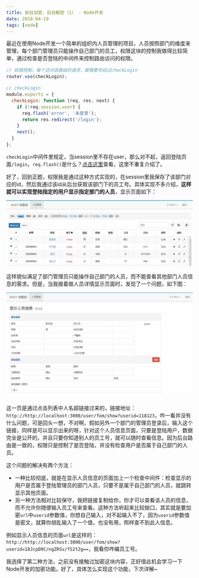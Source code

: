 ```yaml
---
title: 前台加密，后台解密（1） - Node开发
date: 2018-04-19
tags: [node]
---
```


最近在使用Node开发一个简单的组织内人员管理的项目，人员按照部门的维度来管理，每个部门管理员只能操作自己部门的员工，权限这块的控制我做得比较简单，通过检查是否登陆的中间件来控制路由访问的权限。

```js
// 权限控制，每个访问该路由的请求，都需要先经过checkLogin
router.use(checkLogin);
```


```js
// checkLogin
module.exports = {
  checkLogin: function (req, res, next) {
    if (!req.session.user) {
      req.flash('error', '未登录');
      return res.redirect('/login');
    }
    next();
  }
};
```

`checkLogin`中间件里规定，当session里不存在user，那么对不起，返回登陆页面`/login`，`req.flash()`是什么？[点击这里](/2017/06/06/use-flash-in-express)查看，这里不重复介绍了。

好了，回到正题，权限我是通过这种方式实现的，在session里我保存了该部门对应的id，然后我通过该id从后台获取该部门下的员工号。具体实现不多介绍，**这样就可以实现登陆指定的用户显示指定部门的人员**，显示页面如下：

![](/image/node/2018-04-19-10-51-22.jpg)

这样貌似满足了部门管理员只能操作自己部门的人员，而不能查看其他部门人员信息的需求。但是，当我接着做人员详情显示页面时，发现了一个问题，如下图：

![](/image/node/2018-04-19-10-46-43.jpg)

这一页是通过点击列表中人名超链接过来的，链接地址：`http://http://localhost:3000/user/fom/show?userid=118123`，咋一看并没有什么问题，可是回头一想，不对啊，假如另外一个部门的管理员登录后，输入这个链接，同样是可以显示出来的呀，针对这个人员信息页面，只要是登陆用户，数据完全是公开的，并且只要你知道别人的员工号，就可以随时查看信息。因为后台路由是一致的，权限只是控制了是否登陆，并没有检查用户是否属于自己部门的人员。

这个问题的解决有两个方法：
- 一种比较彻底，就是在显示人员信息的页面加上一个检查中间件：检查显示的用户是否属于登陆管理员的部门人员，只要不是属于自己部门的人员，就跳转显示其他页面。
- 另一种方法相对比较保守，我把链接复制给你，你才可以查看该人员的信息，而不允许你随便输入员工号来查看。这种方法听起来比较拗口，其实就是要加密`url`中`userid`参数值，你想自己输入，对不起输入不了，因为`userid`参数值是密文，就算你胡乱输入了一个值，也没有用，照样查不到此人信息。

例如显示人员信息的页面`url`是这样的：`http://http://localhost:3000/user/fom/show?userid=18JcpD9C/ngZRSv/fS2t2g==`，我看你咋编员工号。

我选择了第二种方法，之前没有接触过加密这块内容，正好借此机会学习一下Node开发的加密功能。好了，具体怎么实现这个功能，下次详解~